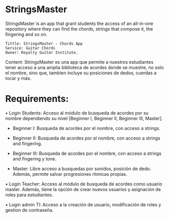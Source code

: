 # StringsMaster
 StringsMaster is an app that grant students the access of an all-in-one repository where they can find the chords, strings that compose it, the fingering and so on.

    Tittle: StringsMaster - Chords App
    Service: Guitar Chords
    Owner: Royalty Guitar Institute.

Content: StringsMaster es una app que permite a nuestros estudiantes tener acceso a una amplia biblioteca de acordes donde se muestre, no solo el nombre, sino que, tambien incluye su posiciones de dedos, cuerdas a tocar y más.

# Requirements: 
• Login Students: Acceso al módulo de busqueda de acordes por su nombre dependiendo su nivel [Beginner I, Beginner II, Beginner III, Master].

- Beginner I: Busqueda de acordes por el nombre, con acceso a strings.

- Beginner II: Busqueda de acordes por el nombre, con acceso a strings and fingering.

- Beginner III: Busqueda de acordes por el nombre, con acceso a strings and fingering y tone.

- Master: Libre acceso a busquedas por sonidos, posición de dedo. Además, permite salvar progresiones ritmicas propias.

• Login Teacher: Acceso al módulo de busqueda de acordes como usuario master. Además, tiene la opción de crear nuevos usuarios y asignación de roles para estudiantes.

• Login admin TI: Acceso a la creación de usuario, modificación de roles y gestion de contraseña.